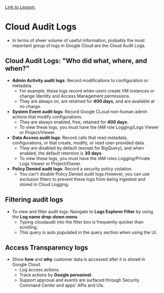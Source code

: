 [Link to Lesson:](https://www.cloudskillsboost.google/paths/15/course_templates/99/video/432515)

# Cloud Audit Logs
- In terms of sheer volume of useful information, probably the most important group of logs in Google Cloud are the Cloud Audit Logs.

## Cloud Audit Logs: "Who did what, where, and when?"
- **Admin Activity audit logs**: Record modifications to configuration or metadata.
    - For example, these logs record when users create VM instances or change Identity and Access Management permissions.
    - They are always on, are retained for **400 days**, and are available at no charge.
- **System Event audit logs**: Record Google CLoud non-human admin actions that modify configurations.
    - They are always enabled, free, retained for **400 days**.
    - To view these logs, you must have the IAM role Logging/Logs Viewer or Project/Viewer.
- **Data Access audit logs**: Record calls that read metadata, configurations, or that create, modify, or read user-provided data.
    - They are disabled by default (except for BigQuery), and when enabled, the default retention is **30 days**.
    - To view these logs, you must have the IAM roles Logging/Private Logs Viewer or Project/Owner.
- **Policy Denied audit logs**: Record a security policy violation.
    - You can't disable Policy Denied audit logs.However, you can use exclusion filters to prevent these logs from being ingested and stored in Cloud Logging.

## Filtering audit logs
- To view and filter audit logs: Navigate to **Logs Explorer Filter** by using the **Log name drop-down menu**.
    - Typing cloudaudit into the filter box is frequently quicker than scrolling.
    - This query is auto populated in the query section when using the UI.

## Access Transparency logs
- Show **how** and **why** customer data is accessed after it is stored in Google Cloud.
    - Log access actions.
    - Track actions by **Google personnel**.
    - Support approval and events are surfaced through Security Command Center and apps' APIs and UIs.

